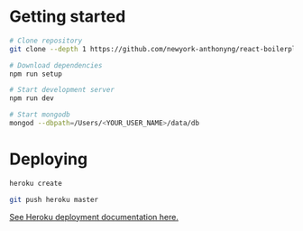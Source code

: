 # Getting started
```bash
# Clone repository
git clone --depth 1 https://github.com/newyork-anthonyng/react-boilerplate.git <YOUR_PROJECT_NAME>

# Download dependencies
npm run setup

# Start development server
npm run dev

# Start mongodb
mongod --dbpath=/Users/<YOUR_USER_NAME>/data/db
```

# Deploying
```bash
heroku create

git push heroku master
```
[See Heroku deployment documentation here.](https://devcenter.heroku.com/articles/deploying-nodejs)